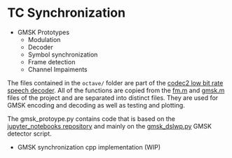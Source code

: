 # TC Synchronization

* GMSK Prototypes
    * Modulation 
    * Decoder 
    * Symbol synchronization
    * Frame detection
    * Channel Impaiments

The files contained in the `octave/` folder are part of the [codec2 low bit rate speech decoder](https://github.com/drowe67/codec2). All of the functions are copied from the [fm.m](https://github.com/drowe67/codec2/blob/master/octave/fm.m) and [gmsk.m](https://github.com/drowe67/codec2/blob/master/octave/gmsk.m) files of the project and are separated into distinct files. They are used for GMSK encoding and decoding as well as testing and plotting.

The  gmsk_protoype.py contains code that is based on the [jupyter_notebooks repository](https://github.com/daniestevez/jupyter_notebooks) and mainly on the [gmsk_dslwp.py](https://github.com/daniestevez/jupyter_notebooks/blob/master/dslwp/dslwp_gmsk.py) GMSK detector script.


* GMSK synchronization cpp implementation (WIP)

